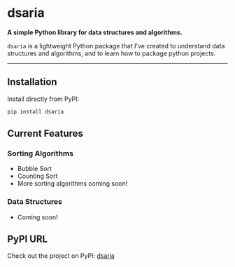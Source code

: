 # dsaria

**A simple Python library for data structures and algorithms.**

`dsaria` is a lightweight Python package that I've created to understand data structures and algorithms, and to learn
how to package python projects.

---

## Installation

Install directly from PyPI:

```bash
pip install dsaria
```

## Current Features
### Sorting Algorithms
- Bubble Sort
- Counting Sort
- More sorting algorithms coming soon!
### Data Structures
- Coming soon!

## PyPI URL

Check out the project on PyPI: [dsaria](https://pypi.org/project/dsaria/)